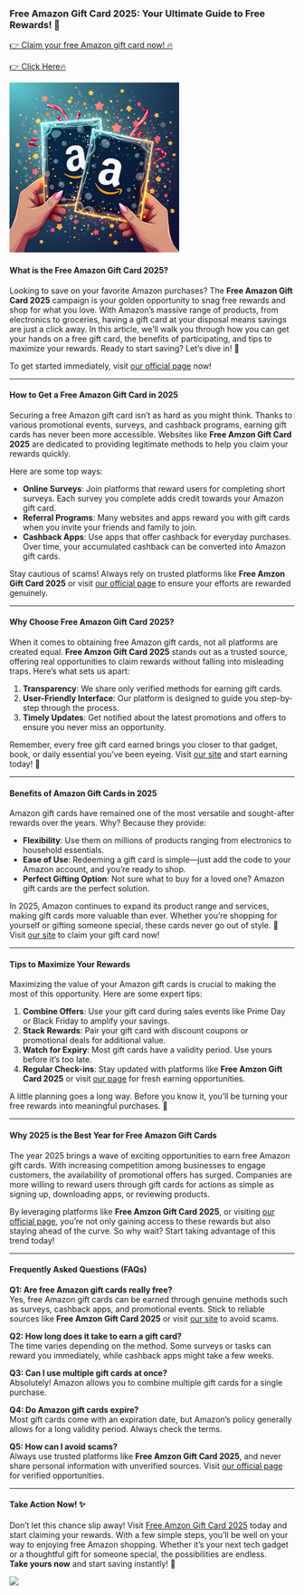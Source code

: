 ### Free Amazon Gift Card 2025: Your Ultimate Guide to Free Rewards! 🎁

[👉 Claim your free Amazon gift card now! 🔥](https://bigcats23.github.io/amazon/)

[👉 Click Here🔥 ](https://bigcats23.github.io/amazon/)

<img src="banner.jpg" alt="Free Amazon Gift Card 2025" width="300"/>

#### What is the Free Amazon Gift Card 2025?

Looking to save on your favorite Amazon purchases? The **Free Amazon Gift Card 2025** campaign is your golden opportunity to snag free rewards and shop for what you love. With Amazon’s massive range of products, from electronics to groceries, having a gift card at your disposal means savings are just a click away. In this article, we’ll walk you through how you can get your hands on a free gift card, the benefits of participating, and tips to maximize your rewards. Ready to start saving? Let’s dive in! 🎉

To get started immediately, visit [our official page](https://bigcats23.github.io/amazon/) now!

---

#### How to Get a Free Amazon Gift Card in 2025

Securing a free Amazon gift card isn’t as hard as you might think. Thanks to various promotional events, surveys, and cashback programs, earning gift cards has never been more accessible. Websites like **Free Amzon Gift Card 2025** are dedicated to providing legitimate methods to help you claim your rewards quickly.

Here are some top ways:

- **Online Surveys**: Join platforms that reward users for completing short surveys. Each survey you complete adds credit towards your Amazon gift card.
- **Referral Programs**: Many websites and apps reward you with gift cards when you invite your friends and family to join.
- **Cashback Apps**: Use apps that offer cashback for everyday purchases. Over time, your accumulated cashback can be converted into Amazon gift cards.

Stay cautious of scams! Always rely on trusted platforms like **Free Amzon Gift Card 2025** or visit [our official page](https://bigcats23.github.io/amazon/) to ensure your efforts are rewarded genuinely.

---

#### Why Choose Free Amazon Gift Card 2025?

When it comes to obtaining free Amazon gift cards, not all platforms are created equal. **Free Amzon Gift Card 2025** stands out as a trusted source, offering real opportunities to claim rewards without falling into misleading traps. Here’s what sets us apart:

1. **Transparency**: We share only verified methods for earning gift cards.
2. **User-Friendly Interface**: Our platform is designed to guide you step-by-step through the process.
3. **Timely Updates**: Get notified about the latest promotions and offers to ensure you never miss an opportunity.

Remember, every free gift card earned brings you closer to that gadget, book, or daily essential you’ve been eyeing. Visit [our site](https://bigcats23.github.io/amazon/) and start earning today! 🎉

---

#### Benefits of Amazon Gift Cards in 2025

Amazon gift cards have remained one of the most versatile and sought-after rewards over the years. Why? Because they provide:

- **Flexibility**: Use them on millions of products ranging from electronics to household essentials.
- **Ease of Use**: Redeeming a gift card is simple—just add the code to your Amazon account, and you’re ready to shop.
- **Perfect Gifting Option**: Not sure what to buy for a loved one? Amazon gift cards are the perfect solution.

In 2025, Amazon continues to expand its product range and services, making gift cards more valuable than ever. Whether you’re shopping for yourself or gifting someone special, these cards never go out of style. 🚀 Visit [our site](https://bigcats23.github.io/amazon/) to claim your gift card now!

---

#### Tips to Maximize Your Rewards

Maximizing the value of your Amazon gift cards is crucial to making the most of this opportunity. Here are some expert tips:

1. **Combine Offers**: Use your gift card during sales events like Prime Day or Black Friday to amplify your savings.
2. **Stack Rewards**: Pair your gift card with discount coupons or promotional deals for additional value.
3. **Watch for Expiry**: Most gift cards have a validity period. Use yours before it’s too late.
4. **Regular Check-ins**: Stay updated with platforms like **Free Amzon Gift Card 2025** or visit [our page](https://bigcats23.github.io/amazon/) for fresh earning opportunities.

A little planning goes a long way. Before you know it, you’ll be turning your free rewards into meaningful purchases. 🙌

---

#### Why 2025 is the Best Year for Free Amazon Gift Cards

The year 2025 brings a wave of exciting opportunities to earn free Amazon gift cards. With increasing competition among businesses to engage customers, the availability of promotional offers has surged. Companies are more willing to reward users through gift cards for actions as simple as signing up, downloading apps, or reviewing products.

By leveraging platforms like **Free Amzon Gift Card 2025**, or visiting [our official page](https://bigcats23.github.io/amazon/), you’re not only gaining access to these rewards but also staying ahead of the curve. So why wait? Start taking advantage of this trend today!

---

#### Frequently Asked Questions (FAQs)

**Q1: Are free Amazon gift cards really free?**  
Yes, free Amazon gift cards can be earned through genuine methods such as surveys, cashback apps, and promotional events. Stick to reliable sources like **Free Amzon Gift Card 2025** or visit [our site](https://bigcats23.github.io/amazon/) to avoid scams.

**Q2: How long does it take to earn a gift card?**  
The time varies depending on the method. Some surveys or tasks can reward you immediately, while cashback apps might take a few weeks.

**Q3: Can I use multiple gift cards at once?**  
Absolutely! Amazon allows you to combine multiple gift cards for a single purchase.

**Q4: Do Amazon gift cards expire?**  
Most gift cards come with an expiration date, but Amazon’s policy generally allows for a long validity period. Always check the terms.

**Q5: How can I avoid scams?**  
Always use trusted platforms like **Free Amzon Gift Card 2025**, and never share personal information with unverified sources. Visit [our official page](https://bigcats23.github.io/amazon/) for verified opportunities.

---

#### Take Action Now! ✨

Don’t let this chance slip away! Visit [Free Amzon Gift Card 2025](https://bigcats23.github.io/amazon/) today and start claiming your rewards. With a few simple steps, you’ll be well on your way to enjoying free Amazon shopping. Whether it’s your next tech gadget or a thoughtful gift for someone special, the possibilities are endless.  
**Take yours now** and start saving instantly! 🎉

<img src="https://t.bkit.co/w_6780cc228bac2.gif" />
